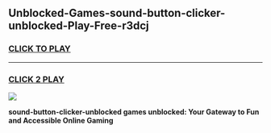 
## Unblocked-Games-sound-button-clicker-unblocked-Play-Free-r3dcj
<h3>
<a href="https://premium76.site?title=sound-button-clicker-unblocked&ref=20M">CLICK TO PLAY</a></h3>
<hr>

<h3>
<a href="https://premium76.site?title=sound-button-clicker-unblocked&ref=20M">CLICK 2 PLAY</a>
  
</h3>

<a href="https://premium76.site?title=sound-button-clicker-unblocked&ref=19M"><img src="https://clearcache.store/games.png"></a>


**sound-button-clicker-unblocked games unblocked: Your Gateway to Fun and Accessible Online Gaming**
